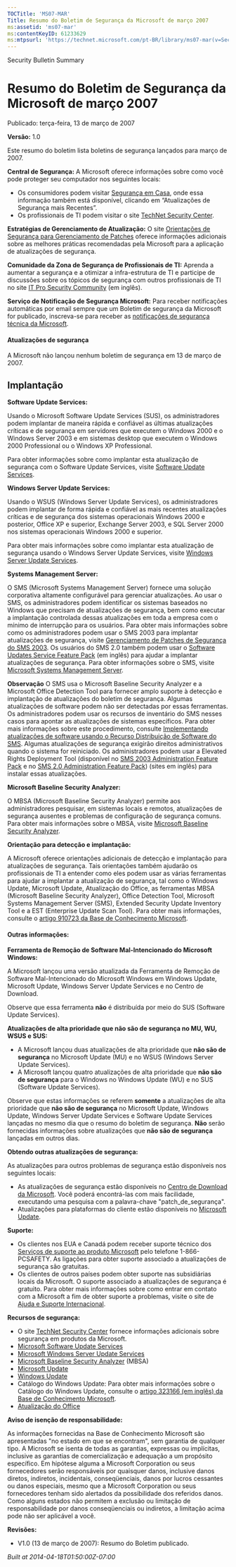 ```yaml
---
TOCTitle: 'MS07-MAR'
Title: Resumo do Boletim de Segurança da Microsoft de março 2007
ms:assetid: 'ms07-mar'
ms:contentKeyID: 61233629
ms:mtpsurl: 'https://technet.microsoft.com/pt-BR/library/ms07-mar(v=Security.10)'
---
```


Security Bulletin Summary

Resumo do Boletim de Segurança da Microsoft de março 2007
=========================================================

Publicado: terça-feira, 13 de março de 2007

**Versão:** 1.0

Este resumo do boletim lista boletins de segurança lançados para março de 2007.

**Central de Segurança:** A Microsoft oferece informações sobre como você pode proteger seu computador nos seguintes locais:

-   Os consumidores podem visitar [Segurança em Casa](http://go.microsoft.com/fwlink/?linkid=85102), onde essa informação também está disponível, clicando em “Atualizações de Segurança mais Recentes”.
-   Os profissionais de TI podem visitar o site [TechNet Security Center](http://www.microsoft.com/brasil/security/guidance).

**Estratégias de Gerenciamento de Atualização:** O site [Orientações de Segurança para Gerenciamento de Patches](http://go.microsoft.com/fwlink/?linkid=21168) oferece informações adicionais sobre as melhores práticas recomendadas pela Microsoft para a aplicação de atualizações de segurança.

**Comunidade da Zona de Segurança de Profissionais de TI:** Aprenda a aumentar a segurança e a otimizar a infra-estrutura de TI e participe de discussões sobre os tópicos de segurança com outros profissionais de TI no site [IT Pro Security Community](http://www.microsoft.com/brasil/technet/seguranca) (em inglês).

**Serviço de Notificação de Segurança Microsoft:** Para receber notificações automáticas por email sempre que um Boletim de segurança da Microsoft for publicado, inscreva-se para receber as [notificações de segurança técnica da Microsoft](http://www.microsoft.com/brasil/security/alertas.mspx).

#### Atualizações de segurança

A Microsoft não lançou nenhum boletim de segurança em 13 de março de 2007.

Implantação
-----------

<span></span>
**Software Update Services:**

Usando o Microsoft Software Update Services (SUS), os administradores podem implantar de maneira rápida e confiável as últimas atualizações críticas e de segurança em servidores que executem o Windows 2000 e o Windows Server 2003 e em sistemas desktop que executem o Windows 2000 Professional ou o Windows XP Professional.

Para obter informações sobre como implantar esta atualização de segurança com o Software Update Services, visite [Software Update Services](http://www.microsoft.com/brasil/technet/seguranca/sus/).

**Windows Server Update Services:**

Usando o WSUS (Windows Server Update Services), os administradores podem implantar de forma rápida e confiável as mais recentes atualizações críticas e de segurança dos sistemas operacionais Windows 2000 e posterior, Office XP e superior, Exchange Server 2003, e SQL Server 2000 nos sistemas operacionais Windows 2000 e superior.

Para obter mais informações sobre como implantar esta atualização de segurança usando o Windows Server Update Services, visite [Windows Server Update Services](http://www.microsoft.com/brasil/technet/seguranca/wsus/default.mspx).

**Systems Management Server:**

O SMS (Microsoft Systems Management Server) fornece uma solução corporativa altamente configurável para gerenciar atualizações. Ao usar o SMS, os administradores podem identificar os sistemas baseados no Windows que precisam de atualizações de segurança, bem como executar a implantação controlada dessas atualizações em toda a empresa com o mínimo de interrupção para os usuários. Para obter mais informações sobre como os administradores podem usar o SMS 2003 para implantar atualizações de segurança, visite [Gerenciamento de Patches de Segurança do SMS 2003](http://go.microsoft.com/fwlink/?linkid=22939). Os usuários do SMS 2.0 também podem usar o [Software Updates Service Feature Pack](http://go.microsoft.com/fwlink/?linkid=33340) (em inglês) para ajudar a implantar atualizações de segurança. Para obter informações sobre o SMS, visite [Microsoft Systems Management Server](http://www.microsoft.com/brasil/sms).

**Observação** O SMS usa o Microsoft Baseline Security Analyzer e a Microsoft Office Detection Tool para fornecer amplo suporte à detecção e implantação de atualizações do boletim de segurança. Algumas atualizações de software podem não ser detectadas por essas ferramentas. Os administradores podem usar os recursos de inventário do SMS nesses casos para apontar as atualizações de sistemas específicos. Para obter mais informações sobre este procedimento, consulte [Implementando atualizações de software usando o Recurso Distribuição de Software do SMS](http://go.microsoft.com/fwlink/?linkid=33341). Algumas atualizações de segurança exigirão direitos administrativos quando o sistema for reiniciado. Os administradores podem usar a Elevated Rights Deployment Tool (disponível no [SMS 2003 Administration Feature Pack](http://go.microsoft.com/fwlink/?linkid=33387) e no [SMS 2.0 Administration Feature Pack](http://go.microsoft.com/fwlink/?linkid=21161)) (sites em inglês) para instalar essas atualizações.

**Microsoft Baseline Security Analyzer:**

O MBSA (Microsoft Baseline Security Analyzer) permite aos administradores pesquisar, em sistemas locais e remotos, atualizações de segurança ausentes e problemas de configuração de segurança comuns. Para obter mais informações sobre o MBSA, visite [Microsoft Baseline Security Analyzer](http://www.microsoft.com/brasil/technet/seguranca/mbsa/).

**Orientação para detecção e implantação:**

A Microsoft oferece orientações adicionais de detecção e implantação para atualizações de segurança. Tais orientações também ajudarão os profissionais de TI a entender como eles podem usar as várias ferramentas para ajudar a implantar a atualização de segurança, tal como o Windows Update, Microsoft Update, Atualização do Office, as ferramentas MBSA (Microsoft Baseline Security Analyzer), Office Detection Tool, Microsoft Systems Management Server (SMS), Extended Security Update Inventory Tool e a EST (Enterprise Update Scan Tool). Para obter mais informações, consulte o [artigo 910723 da Base de Conhecimento Microsoft](http://support.microsoft.com/default.aspx?scid=kb;en-us;910723).

#### Outras informações:

**Ferramenta de Remoção de Software Mal-Intencionado do Microsoft Windows:**

A Microsoft lançou uma versão atualizada da Ferramenta de Remoção de Software Mal-Intencionado do Microsoft Windows em Windows Update, Microsoft Update, Windows Server Update Services e no Centro de Download.

Observe que essa ferramenta **não** é distribuída por meio do SUS (Software Update Services).

**Atualizações de alta prioridade que não são de segurança no MU, WU, WSUS e SUS:**

-   A Microsoft lançou duas atualizações de alta prioridade que **não são de segurança** no Microsoft Update (MU) e no WSUS (Windows Server Update Services).
-   A Microsoft lançou quatro atualizações de alta prioridade que **não são de segurança** para o Windows no Windows Update (WU) e no SUS (Software Update Services).

Observe que estas informações se referem **somente** a atualizações de alta prioridade que **não são de segurança** no Microsoft Update, Windows Update, Windows Server Update Services e Software Update Services lançadas no mesmo dia que o resumo do boletim de segurança. **Não** serão fornecidas informações sobre atualizações que **não são de segurança** lançadas em outros dias.

**Obtendo outras atualizações de segurança:**

As atualizações para outros problemas de segurança estão disponíveis nos seguintes locais:

-   As atualizações de segurança estão disponíveis no [Centro de Download da Microsoft](http://go.microsoft.com/fwlink/?linkid=21129). Você poderá encontrá-las com mais facilidade, executando uma pesquisa com a palavra-chave "patch\_de\_segurança".
-   Atualizações para plataformas do cliente estão disponíveis no [Microsoft Update](http://go.microsoft.com/fwlink/?linkid=40747).

**Suporte:**

-   Os clientes nos EUA e Canadá podem receber suporte técnico dos [Serviços de suporte ao produto Microsoft](http://go.microsoft.com/fwlink/?linkid=21131) pelo telefone 1-866-PCSAFETY. As ligações para obter suporte associado a atualizações de segurança são gratuitas.
-   Os clientes de outros países podem obter suporte nas subsidiárias locais da Microsoft. O suporte associado a atualizações de segurança é gratuito. Para obter mais informações sobre como entrar em contato com a Microsoft a fim de obter suporte a problemas, visite o site de [Ajuda e Suporte Internacional](http://go.microsoft.com/fwlink/?linkid=21155).

**Recursos de segurança:**

-   O site [TechNet Security Center](http://www.microsoft.com/brasil/technet/seguranca) fornece informações adicionais sobre segurança em produtos da Microsoft.
-   [Microsoft Software Update Services](http://www.microsoft.com/brasil/technet/seguranca/sus/)
-   [Microsoft Windows Server Update Services](http://www.microsoft.com/brasil/technet/seguranca/wsus/default.mspx)
-   [Microsoft Baseline Security Analyzer](http://www.microsoft.com/brasil/technet/seguranca/mbsa/) (MBSA)
-   [Microsoft Update](http://update.microsoft.com/microsoftupdate)
-   [Windows Update](http://go.microsoft.com/fwlink/?linkid=21130)
-   Catálogo do Windows Update: Para obter mais informações sobre o Catálogo do Windows Update, consulte o [artigo 323166 (em inglês) da Base de Conhecimento Microsoft](http://support.microsoft.com/default.aspx?scid=kb;en-us;323166).
-   [Atualização do Office](http://go.microsoft.com/fwlink/?linkid=21135)

**Aviso de isenção de responsabilidade:**

As informações fornecidas na Base de Conhecimento Microsoft são apresentadas "no estado em que se encontram", sem garantia de qualquer tipo. A Microsoft se isenta de todas as garantias, expressas ou implícitas, inclusive as garantias de comercialização e adequação a um propósito específico. Em hipótese alguma a Microsoft Corporation ou seus fornecedores serão responsáveis por quaisquer danos, inclusive danos diretos, indiretos, incidentais, conseqüenciais, danos por lucros cessantes ou danos especiais, mesmo que a Microsoft Corporation ou seus fornecedores tenham sido alertados da possibilidade dos referidos danos. Como alguns estados não permitem a exclusão ou limitação de responsabilidade por danos conseqüenciais ou indiretos, a limitação acima pode não ser aplicável a você.

**Revisões:**

-   V1.0 (13 de março de 2007): Resumo do Boletim publicado.

*Built at 2014-04-18T01:50:00Z-07:00*
